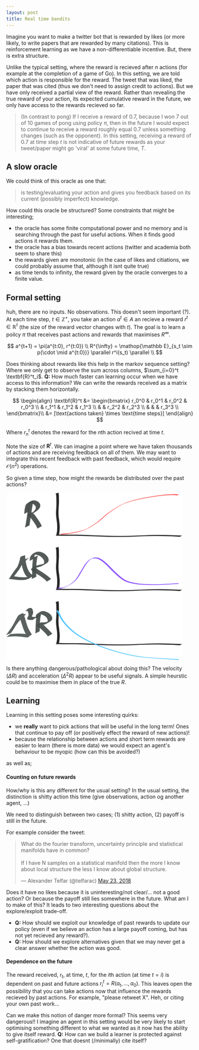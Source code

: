 ```yaml
---
layout: post
title: Real time bandits
---
```


Imagine you want to make a twitter bot that is rewarded by likes (or more likely, to write papers that are rewarded by many citations). This is reinforcement learning as we have a non-differentiable incentive. But, there is extra structure.

Unlike the typical setting, where the reward is recieved after $n$ actions (for example at the completion of a game of Go). In this setting, we are told which action is responsible for the reward. The tweet that was liked, the paper that was cited (thus we don't need to assign credit to actions). But we have only received a partial view of the reward. Rather than revealing the true reward of your action, its expected cumulative reward in the future, we only have access to the rewards recieved so far.

> (In contrast to pong) If I receive a reward of 0.7, because I won 7 out of 10 games of pong using policy $\pi$, then in the future I would expect to continue to receive a reward roughly equal 0.7 unless something changes (such as the opponent).
In this setting, receiving a reward of 0.7 at time step $t$ is not indicative of future rewards as your tweet/paper might go 'viral' at some future time, $T$.

## A slow oracle

We could think of this oracle as one that:

> is testing/evaluating your action and gives you feedback based on its current (possibly imperfect) knowledge.

How could this oracle be structured? Some constraints that might be interesting;

- the oracle has some finite computational power and no memory and is searching through the past for useful actions. When it finds good actions it rewards them.
- the oracle has a bias towards recent actions (twitter and academia both seem to share this)
- the rewards given are monotonic (in the case of likes and citiations, we could probably assume that, although it isnt quite true)
- as time tends to infinity, the reward given by the oracle converges to a finite value.

## Formal setting

<side>huh, there are no inputs. No observations. This doesn't seem important (?).</side>
At each time step, $t \in \mathbb Z^+$, you take an action $a^t \in A$ an recieve a reward $r^t \in \mathbb R^t$ (the size of the reward vector changes with $t$). The goal is to learn a poilcy $\pi$ that receives past actions and rewards that maximises $R^{\infty}$.

$$
a^{t+1} = \pi(a^{t:0}, r^{t:0}) \\
R^{\infty} = \mathop{\mathbb E}_{s_t \sim p(\cdot \mid a^{t:0})} \parallel r^i(s_t) \parallel \\
$$

<side>Does thinking about rewards like this help in the markov sequence setting? Where we only get to observe the sum across columns, $\sum_{i=0}^t \textbf{R}^t_i$. $\textbf{Q:}$ How much faster can learning occur when we have access to this information?</side>
We can write the rewards received as a matrix by stacking them horizontally.

$$
\begin{align}
\textbf{R}^t &= \begin{bmatrix}
r_0^0 & r_0^1 & r_0^2 & r_0^3 \\
 & r_1^1 & r_1^2 & r_1^3 \\
 &  & r_2^2 & r_2^3 \\
 &  &  & r_3^3 \\
\end{bmatrix}\\
&= [\text{actions taken} \times \text{time steps}]
\end{align}
$$


Where $r^t_n$ denotes the reward for the $n$th action recived at time $t$.

Note the size of $\textbf{R}^t$. We can imagine a point where we have taken thousands of actions and are receiving feedback on all of them. We may want to integrate this recent feedback with past feedback, which would require $\mathcal O(n^2)$ operations.

So given a time step, how might the rewards be distributed over the past actions?

<img src="../images/real-time-R.png" height="450x" align="middle">

<side>Is there anything dangerous/pathological about doing this?</side>
The velocity ($\Delta R$) and acceleration ($\Delta^2 R$) appear to be useful signals. A simple heurstic could be to maximise them in place of the true $R$.

## Learning

Learning in this setting poses some interesting quirks:

- we __really__ want to pick actions that will be useful in the long term! Ones that continue to pay off (or positively effect the reward of new actions)!
- because the relationship between actions and short term rewards are easier to learn (there is more data) we would expect an agent's behaviour to be myopic (how can this be avoided?)

as well as;

#### Counting on future rewards

<side>How/why is this any different for the usual setting? In the usual setting, the distinction is shitty action this time (give observations, action og another agent, ...)</side>

We need to distinguish between two cases; (1) shitty action, (2) payoff is still in the future.

For example consider the tweet:

<blockquote class="twitter-tweet" data-lang="en"><p lang="en" dir="ltr">What do the fourier transform, uncertainty principle and statistical manifolds have in common?<br><br>If I have N samples on a statistical manifold then the more I know about local structure the less I know about global structure.</p>&mdash; Alexander Telfar (@telfarac) <a href="https://twitter.com/telfarac/status/999408963098558464?ref_src=twsrc%5Etfw">May 23, 2018</a></blockquote>
<script async src="https://platform.twitter.com/widgets.js" charset="utf-8"></script>

Does it have no likes because it is uninteresting/not clear/... not a good action? Or because the payoff still lies somewhere in the future. What am I to make of this? It leads to two interesting questions about the explore/exploit trade-off.

- $\textbf{Q:}$ How should we exploit our knowledge of past rewards to update our policy (even if we believe an action has a large payoff coming, but has not yet recieved any reward?).
- $\textbf{Q:}$ How should we explore alternatives given that we may never get a clear answer whether the action was good.

#### Dependence on the future

The reward received, $r_t$, at time, $t$, for the $i$th action (at time $t=i$) is dependent on past and future actions $r^t_i = R(a_t, \dots, a_0)$. This leaves open the possibility that you can take actions now that influence the rewards recieved by past actions. For example, "please retweet X". Heh, or citing your own past work...

<side>Can we make this notion of danger more formal?</side>
This seems very dangerous!! I imagine an agent in this setting would be very likely to start optimising something different to what we wanted as it now has the ability to give itself reward. $\textbf{Q:}$ How can we build a learner is protected against self-gratification? One that doesnt (/minimally) cite itself?
